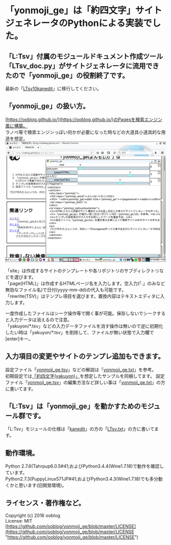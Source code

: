 # 「yonmoji_ge」は「約四文字」サイトジェネレータのPythonによる実装でした。

## 「L&#58;Tsv」付属のモジュールドキュメント作成ツール「LTsv_doc.py」がサイトジェネレータに流用できたので「yonmoji_ge」の役割終了です。

最新の「[LTsv10kanedit](https://github.com/ooblog/LTsv10kanedit "LTsv10kanedit")」に移行してください。


## 「yonmoji_ge」の扱い方。

[https://ooblog.github.io/](https://ooblog.github.io/)のPagesを検索エンジン風に構築。  
ラノベ等で検索エンジンっぽい何かが必要になった時などの大道具小道具的な用途を想定。  
![yonmoji_ge_cap](yonmoji_ge_cap.png "yonmoji_ge")  

「site」は作成するサイトのテンプレートや各リポジトリのサブディレクトリなどを選びます。  
「page&#40;HTML&#41;」は作成するHTMLページ名を入力します。空入力&#40;「.」のみなど無効なファイル名&#41;で日付&#40;yyyy-mm-dd&#41;の代入も可能です。  
「rewrite&#40;TSV&#41;」はテンプレ項目を選びます。置換内容はテキストエディタに入力します。  

一度作成したファイルはシーク操作等で開く事が可能。保存しないでシークすると入力データは消えるので注意。  
「yakuyon/&#42;.tsv」などの入力データファイルを消す操作は無いので逆に初期化したい時は「yakuyon/&#42;.tsv」を削除して、ファイルが無い状態で入力欄で&#91;enter&#93;キー。  

## 入力項目の変更やサイトのテンプレ追加もできます。

設定ファイル「[yonmoji_ge.tsv](yonmoji_ge.tsv)」などの解説は「[yonmoji_ge.txt](yonmoji_ge.txt)」を参考。  
初期設定では[「約四文字&#40;yakuyon&#41;」](https://ooblog.github.io/)を想定したサンプルを同梱してます。
設定ファイル「[yonmoji_ge.tsv](yonmoji_ge.tsv)」の編集方法など詳しい事は「[yonmoji_ge.txt](yonmoji_ge.txt)」の方に書いてます。  


## 「L:Tsv」は「yonmoji_ge」を動かすためのモジュール群です。

「L&#58;Tsv」モジュールの仕様は「[kanedit](https://github.com/ooblog/LTsv10kanedit)」の方の「[LTsv.txt](https://github.com/ooblog/LTsv10kanedit/blob/master/LTsv.txt)」の方に書いてます。  


## 動作環境。

Python 2.7.6&#40;Tahrpup6.0.5#41;およびPython3.4.4&#40;Wine1.7.18&#41;で動作を確認しています。  
Python2.7.3&#40;PuppyLinux571JP#41;およびPython3.4.3&#40;Wine1.7.18&#41;でも多分動くかと思います&#40;旧開発環境&#41;。  


## ライセンス・著作権など。

Copyright (c) 2016 ooblog  
License: MIT  
[https://github.com/ooblog/yonmoji_ge/blob/master/LICENSE](https://github.com/ooblog/yonmoji_ge/blob/master/LICENSE "https://github.com/ooblog/yonmoji_ge/blob/master/LICENSE")  
